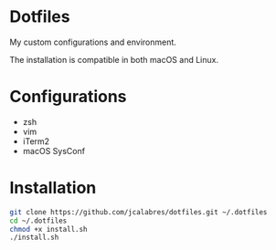 # Dotfiles 

My custom configurations and environment.

The installation is compatible in both macOS and Linux.

# Configurations

* zsh
* vim
* iTerm2 
* macOS SysConf

# Installation

```bash
git clone https://github.com/jcalabres/dotfiles.git ~/.dotfiles
cd ~/.dotfiles 
chmod +x install.sh
./install.sh
```
